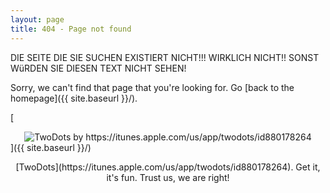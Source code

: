 ```yaml
---
layout: page
title: 404 - Page not found
---
```


DIE SEITE DIE SIE SUCHEN EXISTIERT NICHT!!! WIRKLICH NICHT!! SONST W&uuml;RDEN
SIE DIESEN TEXT NICHT SEHEN!

Sorry, we can't find that page that you're looking for. Go [back to the homepage]({{ site.baseurl }}/).

[<center><img src="{{ site.baseurl }}/images/404.png" alt="TwoDots by https://itunes.apple.com/us/app/twodots/id880178264" style="width: auto;"/></center>]({{ site.baseurl }}/)
<center>[TwoDots](https://itunes.apple.com/us/app/twodots/id880178264).
Get it, it's fun. Trust us, we are right!</center>